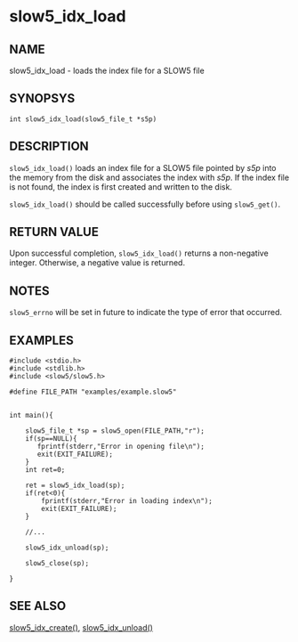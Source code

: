 # slow5_idx_load

## NAME
slow5_idx_load - loads the index file for a SLOW5 file

## SYNOPSYS
`int slow5_idx_load(slow5_file_t *s5p)`

## DESCRIPTION
`slow5_idx_load()` loads an index file for a SLOW5 file pointed by *s5p* into the memory from the disk and associates the index with *s5p*. If the index file is not found, the index is first created and written to the disk.

`slow5_idx_load()` should be called successfully before using `slow5_get()`.

## RETURN VALUE
Upon successful completion, `slow5_idx_load()` returns a non-negative integer. Otherwise, a negative value is returned.

## NOTES
`slow5_errno` will be set in future to indicate the type of error that occurred.

## EXAMPLES

```
#include <stdio.h>
#include <stdlib.h>
#include <slow5/slow5.h>

#define FILE_PATH "examples/example.slow5"


int main(){

    slow5_file_t *sp = slow5_open(FILE_PATH,"r");
    if(sp==NULL){
       fprintf(stderr,"Error in opening file\n");
       exit(EXIT_FAILURE);
    }
    int ret=0;

    ret = slow5_idx_load(sp);
    if(ret<0){
        fprintf(stderr,"Error in loading index\n");
        exit(EXIT_FAILURE);
    }

    //...

    slow5_idx_unload(sp);

    slow5_close(sp);

}
```

## SEE ALSO

[slow5_idx_create()](slow5_idx_create.md), [slow5_idx_unload()](slow5_idx_unload.md)
